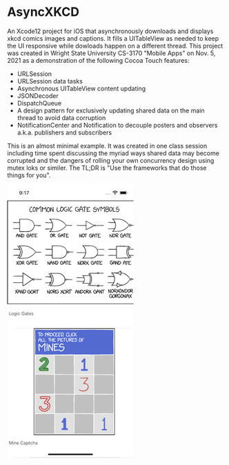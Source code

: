 # AsyncXKCD
An Xcode12 project for iOS that asynchronously downloads and displays xkcd comics images and captions. It fills a UITableView as needed to keep the UI responsive while dowloads happen on a different thread. This project was created in Wright State University CS-3170 "Mobile Apps" on Nov. 5, 2021 as a demonstration of the following Cocoa Touch features:

- URLSession
- URLSession data tasks
- Asynchronous UITableView content updating
- JSONDecoder
- DispatchQueue
- A design pattern for exclusively updating shared data on the main thread to avoid data corruption
- NotificationCenter and Notification to decouple posters and observers a.k.a. publishers and subscribers

This is an almost minimal example. It was created in one class session including time spent discussing the myriad ways shared data may become corrupted and the dangers of rolling your own concurrency design using mutex loks or similer. The TL;DR is "Use the frameworks that do those things for you".

![Screen Shot](./SimulatorScreenShot.png)
